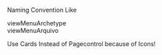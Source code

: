 Naming Convention Like

viewMenuArchetype  
viewMenuArquivo

Use Cards Instead of Pagecontrol because of Icons!

